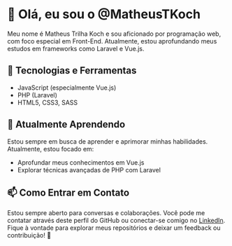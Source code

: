  # 👋 Olá, eu sou o @MatheusTKoch
Meu nome é Matheus Trilha Koch e sou aficionado por programação web, com foco especial em Front-End. Atualmente, estou aprofundando meus estudos em frameworks como Laravel e Vue.js.
 ## 🚀 Tecnologias e Ferramentas
- JavaScript (especialmente Vue.js)
- PHP (Laravel)
- HTML5, CSS3, SASS
## 🌱 Atualmente Aprendendo
Estou sempre em busca de aprender e aprimorar minhas habilidades. Atualmente, estou focado em:
- Aprofundar meus conhecimentos em Vue.js
- Explorar técnicas avançadas de PHP com Laravel
## 📫 Como Entrar em Contato
Estou sempre aberto para conversas e colaborações. Você pode me contatar através deste perfil do GitHub ou conectar-se comigo no [LinkedIn](https://www.linkedin.com/in/matheus-trilha-koch-712806162/).
Fique à vontade para explorar meus repositórios e deixar um feedback ou contribuição! 🌟
<!---
MatheusTKoch/MatheusTKoch is a ✨ special ✨ repository because its `README.md` (this file) appears on your GitHub profile.
You can click the Preview link to take a look at your changes.
--->
